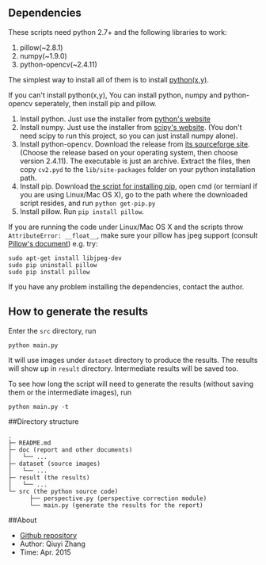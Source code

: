 ## Dependencies

These scripts need python 2.7+ and the following libraries to work:

1. pillow(~2.8.1)
2. numpy(~1.9.0)
3. python-opencv(~2.4.11)

The simplest way to install all of them is to install [python(x,y)](https://code.google.com/p/pythonxy/wiki/Downloads?tm=2).

If you can't install python(x,y), You can install python, numpy and python-opencv seperately, then install pip and pillow.

1. Install python. Just use the installer from [python's website](https://www.python.org/downloads/)
2. Install numpy. Just use the installer from [scipy's website](http://www.scipy.org/scipylib/download.html). (You don't need scipy to run this project, so you can just install numpy alone).
3. Install python-opencv. Download the release from [its sourceforge site](http://sourceforge.net/projects/opencvlibrary/files/). (Choose the release based on your operating system, then choose version 2.4.11). The executable is just an archive. Extract the files, then copy `cv2.pyd` to the `lib/site-packages` folder on your python installation path.
4. Install pip. Download [the script for installing pip](https://bootstrap.pypa.io/get-pip.py), open cmd (or termianl if you are using Linux/Mac OS X), go to the path where the downloaded script resides, and run `python get-pip.py`
5. Install pillow. Run `pip install pillow`. 

If you are running the code under Linux/Mac OS X and the scripts throw `AttributeError: __float__`, make sure your pillow has jpeg support (consult [Pillow's document](http://pillow.readthedocs.org/en/latest/installation.html)) e.g. try:

```
sudo apt-get install libjpeg-dev
sudo pip uninstall pillow
sudo pip install pillow
```

If you have any problem installing the dependencies, contact the author.

## How to generate the results

Enter the `src` directory, run

```
python main.py
```

It will use images under `dataset` directory to produce the results. The results will show up in `result` directory. Intermediate results will be saved too.

To see how long the script will need to generate the results (without saving them or the intermediate images), run

```
python main.py -t
```

##Directory structure

```
.
├─ README.md
├─ doc (report and other documents)
│   └── ...
├─ dataset (source images)
│   └── ...
├─ result (the results)
│   └── ...
└─ src (the python source code)
      ├── perspective.py (perspective correction module)
      └── main.py (generate the results for the report)
```

##About

* [Github repository](https://github.com/joyeecheung/perspective-correction)
* Author: Qiuyi Zhang
* Time: Apr. 2015